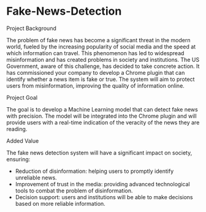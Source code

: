 # Fake-News-Detection

Project Background

The problem of fake news has become a significant threat in the modern world, fueled by the increasing popularity of social media and the speed at which information can travel. This phenomenon has led to widespread misinformation and has created problems in society and institutions. The US Government, aware of this challenge, has decided to take concrete action. It has commissioned your company to develop a Chrome plugin that can identify whether a news item is fake or true. The system will aim to protect users from misinformation, improving the quality of information online.

Project Goal

The goal is to develop a Machine Learning model that can detect fake news with precision. The model will be integrated into the Chrome plugin and will provide users with a real-time indication of the veracity of the news they are reading.

Added Value

The fake news detection system will have a significant impact on society, ensuring:

- Reduction of disinformation: helping users to promptly identify unreliable news.
- Improvement of trust in the media: providing advanced technological tools to combat the problem of disinformation.
- Decision support: users and institutions will be able to make decisions based on more reliable information.
